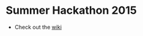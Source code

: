 # Summer Hackathon 2015

* Check out the [wiki](https://github.com/substantial/summer-hackathon-2015/wiki)
